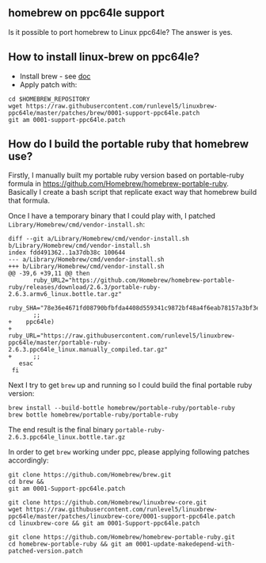 ## homebrew on ppc64le support

Is it possible to port homebrew to Linux ppc64le? The answer is yes.

## How to install linux-brew on ppc64le?

* Install brew - see [doc](https://docs.brew.sh/Homebrew-on-Linux)
* Apply patch with:

```
cd $HOMEBREW_REPOSITORY
wget https://raw.githubusercontent.com/runlevel5/linuxbrew-ppc64le/master/patches/brew/0001-support-ppc64le.patch
git am 0001-support-ppc64le.patch
```

## How do I build the portable ruby that homebrew use?

Firstly, I manually built my portable ruby version based on portable-ruby formula in https://github.com/Homebrew/homebrew-portable-ruby. Basically I create a bash script that replicate exact way that homebrew build that formula.

Once I have a temporary binary that I could play with, I patched `Library/Homebrew/cmd/vendor-install.sh`:

```
diff --git a/Library/Homebrew/cmd/vendor-install.sh b/Library/Homebrew/cmd/vendor-install.sh
index fdd491362..1a37db38c 100644
--- a/Library/Homebrew/cmd/vendor-install.sh
+++ b/Library/Homebrew/cmd/vendor-install.sh
@@ -39,6 +39,11 @@ then
       ruby_URL2="https://github.com/Homebrew/homebrew-portable-ruby/releases/download/2.6.3/portable-ruby-2.6.3.armv6_linux.bottle.tar.gz"
       ruby_SHA="78e36e4671fd08790bfbfda4408d559341c9872bf48a4f6eab78157a3bf3efa6"
       ;;
+    ppc64le)
+      ruby_URL="https://raw.githubusercontent.com/runlevel5/linuxbrew-ppc64le/master/portable-ruby-2.6.3.ppc64le_linux.manually_compiled.tar.gz"
+      ;;
   esac
 fi
```

Next I try to get `brew` up and running so I could build the final portable ruby version:

```
brew install --build-bottle homebrew/portable-ruby/portable-ruby
brew bottle homebrew/portable-ruby/portable-ruby
```

The end result is the final binary `portable-ruby-2.6.3.ppc64le_linux.bottle.tar.gz`

In order to get `brew` working under ppc, please applying following patches accordingly:

```
git clone https://github.com/Homebrew/brew.git
cd brew && 
git am 0001-Support-ppc64le.patch

git clone https://github.com/Homebrew/linuxbrew-core.git
wget https://raw.githubusercontent.com/runlevel5/linuxbrew-ppc64le/master/patches/linuxbrew-core/0001-support-ppc64le.patch
cd linuxbrew-core && git am 0001-Support-ppc64le.patch

git clone https://github.com/Homebrew/homebrew-portable-ruby.git
cd homebrew-portable-ruby && git am 0001-update-makedepend-with-patched-version.patch
```
